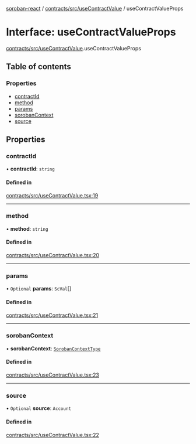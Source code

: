 [soroban-react](../README.md) / [contracts/src/useContractValue](../modules/contracts_src_useContractValue.md) / useContractValueProps

# Interface: useContractValueProps

[contracts/src/useContractValue](../modules/contracts_src_useContractValue.md).useContractValueProps

## Table of contents

### Properties

- [contractId](contracts_src_useContractValue.useContractValueProps.md#contractid)
- [method](contracts_src_useContractValue.useContractValueProps.md#method)
- [params](contracts_src_useContractValue.useContractValueProps.md#params)
- [sorobanContext](contracts_src_useContractValue.useContractValueProps.md#sorobancontext)
- [source](contracts_src_useContractValue.useContractValueProps.md#source)

## Properties

### contractId

• **contractId**: `string`

#### Defined in

[contracts/src/useContractValue.tsx:19](https://github.com/esteblock/soroban-react/blob/612058a/packages/contracts/src/useContractValue.tsx#L19)

___

### method

• **method**: `string`

#### Defined in

[contracts/src/useContractValue.tsx:20](https://github.com/esteblock/soroban-react/blob/612058a/packages/contracts/src/useContractValue.tsx#L20)

___

### params

• `Optional` **params**: `ScVal`[]

#### Defined in

[contracts/src/useContractValue.tsx:21](https://github.com/esteblock/soroban-react/blob/612058a/packages/contracts/src/useContractValue.tsx#L21)

___

### sorobanContext

• **sorobanContext**: [`SorobanContextType`](core_src_SorobanContext.SorobanContextType.md)

#### Defined in

[contracts/src/useContractValue.tsx:23](https://github.com/esteblock/soroban-react/blob/612058a/packages/contracts/src/useContractValue.tsx#L23)

___

### source

• `Optional` **source**: `Account`

#### Defined in

[contracts/src/useContractValue.tsx:22](https://github.com/esteblock/soroban-react/blob/612058a/packages/contracts/src/useContractValue.tsx#L22)
